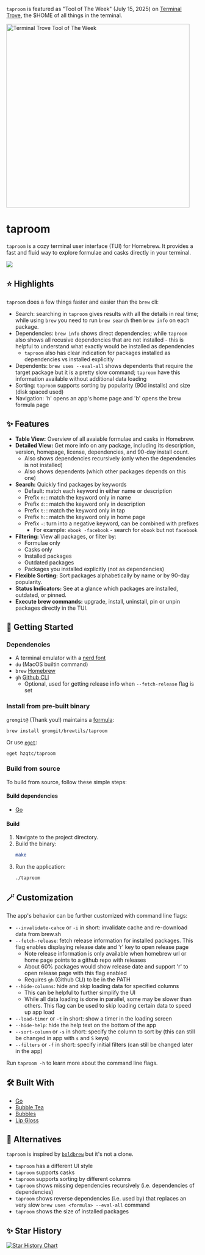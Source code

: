 `taproom` is featured as "Tool of The Week" (July 15, 2025) on [Terminal Trove](https://terminaltrove.com/taproom/), the $HOME of all things in the terminal.

<a href="https://terminaltrove.com/taproom">
    <img src="https://cdn.terminaltrove.com/media/badges/tool_of_the_week/svg/terminal_trove_tool_of_the_week_gold_transparent.svg" alt="Terminal Trove Tool of The Week" width="480" />
</a>

# taproom

`taproom` is a cozy terminal user interface (TUI) for Homebrew. It provides a fast and fluid way to explore formulae and casks directly in your terminal.

![](https://raw.github.com/hzqtc/taproom/master/screenshot.png)

## ⭐ Highlights

`taproom` does a few things faster and easier than the `brew` cli:

- Search: searching in `taproom` gives results with all the details in real time; while using `brew` you need to run `brew search` then
  `brew info` on each package.
- Dependencies: `brew info` shows direct dependencies; while `taproom` also shows all recusive dependencies that are not installed - this is helpful
  to understand what exactly would be installed as dependencies
  - `taproom` also has clear indication for packages installed as dependencies vs installed explicitly
- Dependents: `brew uses --eval-all` shows dependents that require the target package but it is a pretty slow command; `taproom` have this information
  available without additional data loading
- Sorting: `taproom` supports sorting by popularity (90d installs) and size (disk spaced used)
- Navigation: 'h' opens an app's home page and 'b' opens the brew formula page

## ✨ Features

- **Table View:** Overview of all avaiable formulae and casks in Homebrew.
- **Detailed View:** Get more info on any package, including its description, version, homepage, license, dependencies, and 90-day install count.
  - Also shows dependencies recursively (only when the dependencies is not installed)
  - Also shows dependents (which other packages depends on this one)
- **Search:** Quickly find packages by keywords
  - Default: match each keyword in either name or description
  - Prefix `n:`: match the keyword only in name
  - Prefix `d:`: match the keyword only in description
  - Prefix `t:`: match the keyword only in tap
  - Prefix `h:`: match the keyword only in home page
  - Prefix `-`: turn into a negative keyword, can be combined with prefixes
    - For example: `ebook -facebook` - search for `ebook` but not `facebook`
- **Filtering:** View all packages, or filter by:
  - Formulae only
  - Casks only
  - Installed packages
  - Outdated packages
  - Packages you installed explicitly (not as dependencies)
- **Flexible Sorting:** Sort packages alphabetically by name or by 90-day popularity.
- **Status Indicators:** See at a glance which packages are installed, outdated, or pinned.
- **Execute brew commands:** upgrade, install, uninstall, pin or unpin packages directly in the TUI.

## 🚀 Getting Started

### Dependencies

- A terminal emulator with a [nerd font](https://www.nerdfonts.com/)
- `du` (MacOS builtin command)
- `brew` [Homebrew](https://brew.sh/)
- `gh` [Github CLI](https://github.com/cli/cli)
  - Optional, used for getting release info when `--fetch-release` flag is set

### Install from pre-built binary

`gromgit@` (Thank you!) maintains a [formula](https://github.com/gromgit/homebrew-brewtils/blob/main/Formula/taproom.rb):

```
brew install gromgit/brewtils/taproom
```

Or use [`eget`](https://github.com/zyedidia/eget):

```
eget hzqtc/taproom
```

### Build from source

To build from source, follow these simple steps:

#### Build dependencies

- [Go](https://go.dev/doc/install)

#### Build

1.  Navigate to the project directory.
2.  Build the binary:
    ```sh
    make
    ```
3.  Run the application:
    ```sh
    ./taproom
    ```

## 🪄 Customization

The app's behavior can be further customized with command line flags:

- `--invalidate-cahce` or `-i` in short: invalidate cache and re-download data from brew.sh
- `--fetch-release`: fetch release information for installed packages. This flag enables displaying release date and 'r' key to open release page
  - Note release information is only available when homebrew url or home page points to a github repo with releases
  - About 60% packages would show release date and support 'r' to open release page with this flag enabled
  - Requires `gh` (Github CLI) to be in the PATH
- `--hide-columns`: hide and skip loading data for specified columns
  - This can be helpful to further simplify the UI
  - While all data loading is done in parallel, some may be slower than others. This flag can be used to skip loading certain data to speed up app load
- `--load-timer` or `-t` in short: show a timer in the loading screen
- `--hide-help`: hide the help text on the bottom of the app
- `--sort-column` or `-s` in short: specify the column to sort by (this can still be changed in app with `s` and `S` keys)
- `--filters` or `-f` in short: specify initial filters (can still be changed later in the app)

Run `taproom -h` to learn more about the command line flags.

## 🛠️ Built With

- [Go](https://go.dev/)
- [Bubble Tea](https://github.com/charmbracelet/bubbletea)
- [Bubbles](https://github.com/charmbracelet/bubbles)
- [Lip Gloss](https://github.com/charmbracelet/lipgloss)

## 🔀 Alternatives

`taproom` is inspired by [`boldbrew`](https://github.com/Valkyrie00/bold-brew) but it's not a clone.

- `taproom` has a different UI style
- `taproom` supports casks
- `taproom` supports sorting by different columns
- `taproom` shows missing dependencies recursively (i.e. dependencies of dependencies)
- `taproom` shows reverse dependencies (i.e. used by) that replaces an very slow `brew uses <formula> --eval-all` command
- `taproom` shows the size of installed packages

## ✨ Star History

[![Star History Chart](https://api.star-history.com/svg?repos=hzqtc/taproom&type=Date)](https://www.star-history.com/#hzqtc/taproom&Date)
